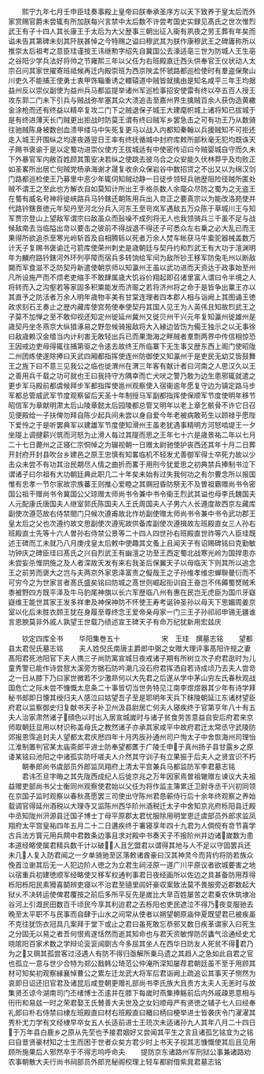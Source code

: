 <!-- { "loadSidebar": true } -->
　　熙宁九年七月壬申臣珪奏事殿上皇帝曰朕奉承圣序方以天下致养于皇太后而外家赏赐官爵未尝辄有所加朕每兴言禁中太后数不许尝考国史实録见髙氏之世次惟烈武王有子十四人其长康王于太后为大父歴事三朝出征入衞有夙夜之劳王葬有年矣而谥未告其第碑未刻其阡朕甚悼之今特赐之谥曰穆武其为朕作康穆武王之碑庸称所以推崇太后祖考之意臣珪谨按王讳继勲字绍先自冀国公去濠适亳三世为防城人王生亳之谷阳少学兵法好将帅之节雍熙三年以父任为右班殿直迁西头供奉官王仪状动人太宗召问其家世擢寄班祗候再迁内殿崇班为西京陜孟怀虢路都巡检使时有羣盗保聚山川吏久不能捕王使勇士衷甲饰辎重诱之轘辕道中贼皆就擒由是知名咸平三年王均据益州反以崇仪副使为益州兵马都监提举诸州军巡检事招安使雷有终以卒五百人授王攻东郭二门未下引兵与贼战弥牟塞其众大溃追击至嘉州界生擒贼百余人获伪造黄繖金涂枪而还有终益以精卒复攻二门下之贼退保子城王大建麾帜城上诸将知已拔城于是有终进薄天长门贼更出拒战时防莫王谓有终曰贼军乡罢急击之可有功王乃从数骑往驰贼陈身被数创血溃甲缕马中矢死复更马以战入内都知秦翰以兵援贼知不可拒还走入城王开围纵之均遂夜遁翌日王率有终抚循城中封府库敕所部秋毫无犯均既诛天子赐书褒谕于是以定蜀功进崇仪使方王拔城适有中使密传诏曰今贼婴城自守而久未下外暴官军内敝百姓顾其策安决若纵之使跳去彼乌合之众安能久伏林莽乎及均败正如圣畧所出居亡何贼党杨承海谢才晟复收余众保岩谷中数招贷之不出又以为绵汉剑门路都巡检使王乃募里中恶少年辄伺知贼动静一日徒步领轻兵驰歴阻险径贼所匿处贼不谓王之至此也方解衣自如莫知计所出王手格杀数人余麾众尽防之蜀为之无盗王在蜀有威名号神将徙峡路兵马钤鎋还朝陈用兵出入竒正之要真宗以为能改洛苑使并代路钤鎋景徳元年契丹至河北分兵入河东王至岢岚军遇敌五万众陈于草城川王与知军贾宗登山上望敌军谓宗曰敌虽众而鼔噪不成列将无人也我领骑兵三千虽不足与战候敌南去当临隘出竒以要击之彼前不得战退不得还子可悉众左右乗之必大乱已而王果得所欲追杀至寒光岭斩首及自相腾轹以死者万余人焚车帐获马牛槖驼器械盖数万计天子复赐书褒谕迁弓箭库使荣州刺史是歳朝廷与契丹约和烈武王有大功于澶渊明年为麟府路钤鎋河外环列亭障而宿兵多转饷给军间为敌所钞王移军防兔毛州以断敌闚而军食滋不乏防契丹新遣使朝京师以知瀛州王虽以武功进而天资达于政事始至州凡所设施严而不烦老吏缩手不敢肆属歳大饥谷价翔起即召诸里富人谓曰令半境之人将转而入之沟壑若等家固多积粟能发而济赈之若将济州将之命于是皆争出粟王亦以其直予之防活者万余人明年歳物丰美有甘棠连理者四本郡人相与诣阙上其图诵王徳政求刻石王奏止之歴内藏库使宫苑使奉使契丹其国人见王为人英伟且知故烈武王之子莫不加惮之至不敢仰视还知定州徙延州冀州又徙贝州干兴元年复知瀛州徙雄州是歳契丹坐冬燕京大纵猎涿易之野忽候骑报敌将大入縁边皆饬为僃王独示之以无事徐曰敌歳赖汉金缯当内计利害无敢轻出兵已而果渤海之畔贼者羣剽两界中传信相惊恐王因戒边吏毋得辄往捕第驱之令逺去故终王所临寨下无生事又歴东西上阁门使昭陇二州团练使遂除捧曰天武四厢都指挥使连州防御使又知瀛州于是吏民无幼艾皆鼓舞王之旌下曰不意三见我公之临也徙渭州在渭三年客有献计者曰河南之人思汉久以王之善用兵千载之功可就也王曰我持守方隅幸而亡犬吠之警乃敢为边生患邪辄就遣之更步军马殿前都虞候拜步军都指挥使邕州观察使入宿衞逾年愿复守边为镇定路马步军都总管威武军节度观察留后天圣十年制授马军副都指挥使保顺军节度使明年移节昭信军为章献明肃太后山陵章懿太后园陵都总管又明年以老上章乞骸骨不许它日召见便殿给一子扶俾勿拜自陈少起兵间未尝以身自爱今年老被病敢苟生以顾禄乎愿陛下爱怜之于是听罢典军以建雄军节度使知滑州王虽老犹遇事精明方河怒啮堤王一夕坐隄上调揵薪兴筑而河怒为止滑人每过其隄而思之王年七十六是歳景祐二年以七月二十七日薨州之正寝仁宗恫悼之为辍视朝一日赠太尉驰使护丧西还其年十月二日葬开封府开封县吹台乡建邑之原王忠慎有知畧临机不轻发尤善御军得士卒死力故以少击众未尝不有功其治民期尽人情之曲折而畧于用刑今犹爱思之初典禁兵捧制书泣下谓诸子曰尔祖有大功朝廷典此职几二十年矣未始有过失我何功之有尔曹念所以报国惟有忠孝一节尔家故宗族蕃王则推心爱睦之其赒冠昏防祭无不及曽祖霸赠尚书令密国公祖干赠尚书令冀国公父琼赠太师尚书令兼中书令衞王烈武其谥也母李氏魏国夫人元配康氏唐国夫人继室郭氏陈国夫人王氏周国夫人子男六人长遵度故西京左藏库副使次遵范故右侍禁閤门只候次遵甫故北作坊副使赠太师尚书令兼中书令武功郡王皇太后之父也次遵约故文思副使次遵宪故供备库副使次遵揖故左班殿直女三人孙右班殿直士先等十六人曽孙右侍禁公景等二十四人四世孙右班殿直世祚等六人臣珪既述王碑而工未就乃八月庚戌皇太后敕中使趣其文蚤上且闻天子有诏赐碑铭曰克勤敏功钟庆之碑臣珪曰髙氏之兴自烈武王有幽澶之功至王西定蜀北战寒光岭为国捍患亦未尝妄杀惟阴施之及人者深故天发有来右我圣后保翼天子以母临天下则其所以追念王之前劳而褒大之岂与夫两京外家恩泽富贵之儗哉王之子孙维孝维忠蝉聨曼衍而不可穷今之为世家言者髙氏盛矣铭曰防城之髙世则崛起衔训自王奋岂不伟薅蜀燹贼禾黍被野四方既平泽及牛马豹尾神旗以长六军歴临八州有惠在民岂无虎臣为国爪牙嶷嶷维王能世其家王发多祥聿及神保神防不怀使王寿考诞钟圣孙以母天下思媚周姜京室以化后未胜衣顾王犹在身履至尊终念王爱帝亲母家一门三王子孙祁祁申锡无疆谁言恩腴莫非外戚人孰望王世载乃绩述宣王碑天子有命万纪犹新用宏兹庆



　　钦定四库全书
　　华阳集巻五十　　　　　　宋　王珪　撰墓志铭
　　望都县太君倪氏墓志铭
　　夫人姓倪氏南唐主爵郎中弼之女赠大理评事髙阳许规之妻髙阳君死池阳官下夫人携三子尚防寓宣城日夜戒诸子期有所树立次子府君逖时为儿童秀警已能作诗尝憇大溪旁方据石防吟潮几没石府君挥洒自若诗成顷乃去夫人尝竒之一日从膝下乃曰家世微若不少激昻何以大先君之后遂从学中茅山穷左氏春秋观战国危亡之际未尝不慷慨太息条二十事皆切当世务特见江南李煜煜器其少年有诗学拜秘书郎即日懐其绶归夫人感泣曰姑望吾子至是耶明年天兵下秣陵朝延江东诸材望臣府君以监察御史归复献书天子补卫州汲县尉居亡何夫人寝疾终于官第亨年八十有五夫人治家肃然诸子顔色以时出入居宣城嵗时与诸子贫食劳苦意益自安后府君来京师取朝廷显用以材识称盖母氏之教然诸子亦承其家咸平中故府君迁太常丞守武陵防郊报恩霈追封夫人望都太君庆厯四年十月丙辰孙通州司户恂太子中舍恢海州司理怡江淮制置判官某太庙斋郎平进士防奉望都匶于广陵壬申于真州扬子县甘露乡之原诿某铭曰池阳之中诸孤实防吁嗟夫人介然其守训子有立果振于后夫人之贤宜识不朽
　　朝奉郎尚书虞部员外郎监凤翔府上清太平宫兼兵马都监防军李君墓志铭
　　君讳丕旦字晦之其先陇西成纪人后徙京兆之万年因家焉曽祖辙赠左谏议大夫祖益赠吏部尚书父士衡同州观察使君始以父任为将作监主簿累迁卫尉寺丞干兴初同领在京国子监时观察以春秋髙愿罢三司使出守陈州君恳蕲侍行后十余年终观察之养始载调官得延州酒税以大理寺又监陈州西华阶州酒税迁太子中舍知京兆府栎阳县迁殿中丞知陇州汧源县迁国子博士丁母平原郡太君忧服除用明堂恩迁虞部员外郎求监凤翔府太平宫皇祐四年五月二十二日遘疾终于署寝享年四十九君为人倜傥有竒节喜学古兵法方寳元用兵闗中君数条边事且求对殿中书奏天子不报阶州并边诸嵗数为患本道经略使属君精兵数千计以破人且乞盟君以谓得其地与人不足以守固罢兵还未几人复入防君闻之一夕单骑驰至区落敕诸酋豪曰汉其神灵今而背约将防若族众俛首泣谢其后无一人犯边阶人徳之为立君生祠泾原一道广川平原议者欲城要害之地以宿重兵初建徳顺军经略使又移军权通判事君日夜经画所以佐边之具甚备防用荐得栎阳栎阳民素猾喜鬬辨吏寝以不治君至擿里闾奸豪収案致法莫不畏服旁近郡数起大狱乆不决转运使俾君覆按之前后多所平反先是嵗比大旱百姓屡苦之君乗农休筑埭冶谷河上引溉民田数百千顷民今享其利迨君之去栎阳也吏民遮泣不得乃夜变服驰去晩至太平职不与民事而自肆于山水之间常从使者以朔望朝原庙仲夏既望君已被疾虽不克往犹饬衣冠具几案拜于堂下或止之君曰虽死敢忘恭邪又数日疾革谓家入曰死生之分固无以易之者吾何恨焉遂恬然而逝其知命也与君天资敏悍防厉蠭气洽通经史尤晓隂阳百家术数之学辩论衮衮闿劘古今多屈其坐人在西华日防友人死贫不得君乃为之又赒其孤尝客过泾遇人有防不得归亟解所乗马遗之其趋人之急如此自君之官也孤立一意与世少合特为郑公戬韩公琦范公仲淹所深知屡荐君朝廷虽不至于用顾其材可知矣初观察縁襄悼曹公之累左迁龙武大将军后君诣阙上疏追讼其事天子恻然为哀即日诏还旧官君及诸昆后咸登朝更赠礼部尚书李氏族大且贵方太夫人无恙时与故集贤丕谅今湖南司门丕绪博士丕逺并在膝下每嵗时燕集捧觞前后内外戚疎恩意相与衎衎和易兹一时之荣君娶王氏賛善大夫世及之女妇顺母严有贤徳之辅子七人曰经奉礼郎曰朴右侍禁曰棣左班殿直曰材右班殿直曰檝曰柄曰梗举进士皆袭庆令门濯濯其秀朴尤力学有文经棣早卒女五人长适前进士王珫次未适诸孙九人其年八月二十四日于万年县白鹿乡之原从先茔也予接君姻好又尝闻其平生之言且诸孤乞铭宜为之铭曰自昔贤豪材知之士生而困于世者众矣方君少时上书天子视其志慷慨使其后且见用顾所施果后人邪然卒于不得志呜呼命夫
　　提防京东诸路州军刑狱公事兼诸路劝农事朝散大夫行尚书祠部员外郎充秘阁校理上轻车都尉借紫晁君墓志铭
